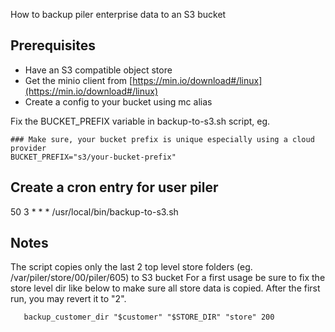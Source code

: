 How to backup piler enterprise data to an S3 bucket

## Prerequisites

* Have an S3 compatible object store
* Get the minio client from [https://min.io/download#/linux](https://min.io/download#/linux)
* Create a config to your bucket using mc alias

Fix the BUCKET_PREFIX variable in backup-to-s3.sh script, eg.

```
### Make sure, your bucket prefix is unique especially using a cloud provider
BUCKET_PREFIX="s3/your-bucket-prefix"
```

## Create a cron entry for user piler

50 3 * * * /usr/local/bin/backup-to-s3.sh

## Notes

The script copies only the last 2 top level store folders (eg. /var/piler/store/00/piler/605) to S3 bucket
For a first usage be sure to fix the store level dir like below to make sure all store data is copied.
After the first run, you may revert it to "2".

```
   backup_customer_dir "$customer" "$STORE_DIR" "store" 200
```
